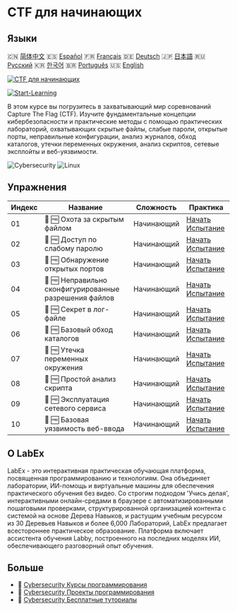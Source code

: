 # CTF для начинающих

## Языки

🇨🇳 [简体中文](README_zh.md) 🇪🇸 [Español](README_es.md) 🇫🇷 [Français](README_fr.md) 🇩🇪 [Deutsch](README_de.md) 🇯🇵 [日本語](README_ja.md) 🇷🇺 [Русский](README_ru.md) 🇰🇷 [한국어](README_ko.md) 🇧🇷 [Português](README_pt.md) 🇺🇸 [English](README.md) 

[![CTF для начинающих](https://cover-creator.labex.io/ctf-for-beginners.png?lang=ru)](https://labex.io/ru/courses/ctf-for-beginners)

[![Start-Learning](https://img.shields.io/badge/Start-Learning-whitesmoke?style=for-the-badge)](https://labex.io/ru/courses/ctf-for-beginners)

В этом курсе вы погрузитесь в захватывающий мир соревнований Capture The Flag (CTF). Изучите фундаментальные концепции кибербезопасности и практические методы с помощью практических лабораторий, охватывающих скрытые файлы, слабые пароли, открытые порты, неправильные конфигурации, анализ журналов, обход каталогов, утечки переменных окружения, анализ скриптов, сетевые эксплойты и веб-уязвимости.

![Cybersecurity](https://img.shields.io/badge/Cybersecurity-whitesmoke?style=for-the-badge&logo=cybersecurity)
![Linux](https://img.shields.io/badge/Linux-whitesmoke?style=for-the-badge&logo=linux)


## Упражнения

|   Индекс | Название                                               | Сложность   | Практика                                                                                                            |
|----------|--------------------------------------------------------|-------------|---------------------------------------------------------------------------------------------------------------------|
|       01 | 🎯 🆓 Охота за скрытым файлом                          | Начинающий  | <a target='_blank' href='https://labex.io/ru/labs/linux-hidden-file-hunt-596219'>Начать Испытание</a>               |
|       02 | 🎯 🆓 Доступ по слабому паролю                         | Начинающий  | <a target='_blank' href='https://labex.io/ru/labs/linux-weak-password-access-596224'>Начать Испытание</a>           |
|       03 | 🎯 🆓 Обнаружение открытых портов                      | Начинающий  | <a target='_blank' href='https://labex.io/ru/labs/linux-open-port-discovery-596222'>Начать Испытание</a>            |
|       04 | 🎯 🆓 Неправильно сконфигурированные разрешения файлов | Начинающий  | <a target='_blank' href='https://labex.io/ru/labs/linux-misconfigured-file-permissions-596218'>Начать Испытание</a> |
|       05 | 🎯 🆓 Секрет в лог-файле                               | Начинающий  | <a target='_blank' href='https://labex.io/ru/labs/linux-log-file-secret-596220'>Начать Испытание</a>                |
|       06 | 🎯 🆓 Базовый обход каталогов                          | Начинающий  | <a target='_blank' href='https://labex.io/ru/labs/linux-basic-directory-traversal-596215'>Начать Испытание</a>      |
|       07 | 🎯 🆓 Утечка переменных окружения                      | Начинающий  | <a target='_blank' href='https://labex.io/ru/labs/linux-environment-variable-leak-596217'>Начать Испытание</a>      |
|       08 | 🎯 🆓 Простой анализ скрипта                           | Начинающий  | <a target='_blank' href='https://labex.io/ru/labs/linux-simple-script-analysis-596223'>Начать Испытание</a>         |
|       09 | 🎯 🆓 Эксплуатация сетевого сервиса                    | Начинающий  | <a target='_blank' href='https://labex.io/ru/labs/linux-network-service-exploit-596221'>Начать Испытание</a>        |
|       10 | 🎯 🆓 Базовая уязвимость веб-ввода                     | Начинающий  | <a target='_blank' href='https://labex.io/ru/labs/linux-basic-web-input-vulnerability-596216'>Начать Испытание</a>  |

## О LabEx

LabEx - это интерактивная практическая обучающая платформа, посвященная программированию и технологиям. Она объединяет лаборатории, ИИ-помощь и виртуальные машины для обеспечения практического обучения без видео. Со строгим подходом 'Учись делая', интерактивными онлайн-средами в браузере с автоматизированными пошаговыми проверками, структурированной организацией контента с системой на основе Дерева Навыков, и растущим учебным ресурсом из 30 Деревьев Навыков и более 6,000 Лабораторий, LabEx предлагает всестороннее практическое образование. Платформа включает ассистента обучения Labby, построенного на последних моделях ИИ, обеспечивающего разговорный опыт обучения.

## Больше

- 🔗 [Cybersecurity Курсы программирования](https://github.com/labex-labs/awesome-programming-courses)
- 🔗 [Cybersecurity Проекты программирования](https://github.com/labex-labs/awesome-programming-projects)
- 🔗 [Cybersecurity Бесплатные туториалы](https://github.com/labex-labs/cybersecurity-free-tutorials)


